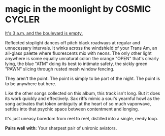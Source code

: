 # magic in the moonlight by COSMIC CYCLER

[It's 3 a.m. and the boulevard is empty.](https://cosmiccycler.bandcamp.com/track/magic-in-the-moonlight)

Reflected stoplight dances off pitch black roadways at regular and unnecessary intervals. It winks across the windshield of your Trans Am, an all-glass palette where fluorescents mix with neons. The only other light anywhere is some equally unnatural color: the orange "OPEN" that's clearly lying, the blue "ATM" doing its best to intimate safety, the sickly green "PAWN" slicing through rusted mesh window fencing.

They aren't the point. The point is simply to be part of the night. The point is to be anywhere but here.

Like the other songs collected on this album, this track isn't long. But it does its work quickly and effectively. Sax riffs mimic a soul's yearnful howl as the song activates that token ambiguity at the heart of so much vaporwave, settles into that psychic space between contentment and longing.

It's just uneasy boredom from reel to reel, distilled into a single, reedy loop.

**Pairs well with:** Your sharpest pair of unironic aviators.
